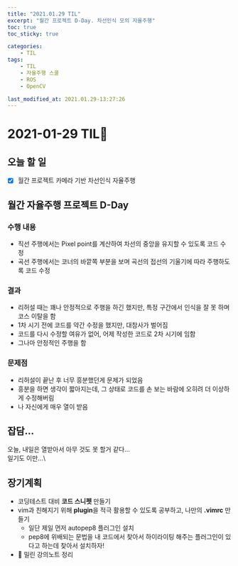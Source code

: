 ```yaml
---
title: "2021.01.29 TIL"
excerpt: "월간 프로젝트 D-Day. 차선인식 모의 자율주행"
toc: true
toc_sticky: true

categories:
    - TIL 
tags:
    - TIL
    - 자율주행 스쿨
    - ROS
    - OpenCV

last_modified_at: 2021.01.29-13:27:26  
---
```

 
# 2021-01-29 TIL📓
## 오늘 할 일
- [x] 월간 프로젝트 카메라 기반 차선인식 자율주행

## 월간 자율주행 프로젝트 D-Day
### 수행 내용
- 직선 주행에서는 Pixel point를 계산하여 차선의 중앙을 유지할 수 있도록 코드 수정
- 곡선 주행에서는 코너의 바깥쪽 부분을 보며 곡선의 접선의 기울기에 따라 주행하도록 코드 수정


### 결과
- 리허설 때는 꽤나 안정적으로 주행을 하긴 했지만, 특정 구간에서 인식을 잘 못 하며 코스 이탈을 함
- 1차 시기 전에 코드를 약간 수정을 했지만, 대참사가 벌어짐
- 코드를 다시 수정할 여유가 없어, 어제 작성한 코드로 2차 시기에 임함
- 그나마 안정적인 주행을 함


### 문제점
- 리허설이 끝난 후 너무 흥분했던게 문제가 되었음
- 흥분을 하면 생각이 짧아지는데, 그 상태로 코드를 손 보는 바람에 오히려 더 이상하게 수정해버림
- 나 자신에게 매우 열이 받음


## 잡담...
오늘, 내일은 열받아서 아무 것도 못 할거 같다...\
일기도 이만...\


## 장기계획
- 코딩테스트 대비 **코드 스니펫** 만들기
- vim과 친해지기 위해 **plugin**을 적극 활용할 수 있도록 공부하고, 나만의 **.vimrc** 만들기
    - 일단 제일 먼저 autopep8 플러그인 설치
    - pep8에 위배되는 문법을 내 코드에서 찾아서 하이라이팅 해주는 플러그인이 있다고 하는데 찾아서 설치하자!
- 💫 밀린 강의노트 정리
